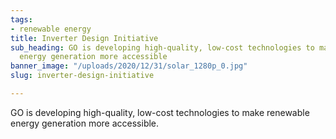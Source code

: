 ```yaml
---
tags:
- renewable energy
title: Inverter Design Initiative
sub_heading: GO is developing high-quality, low-cost technologies to make renewable
  energy generation more accessible
banner_image: "/uploads/2020/12/31/solar_1280p_0.jpg"
slug: inverter-design-initiative

---
```

GO is developing high-quality, low-cost technologies to make renewable energy generation more accessible.